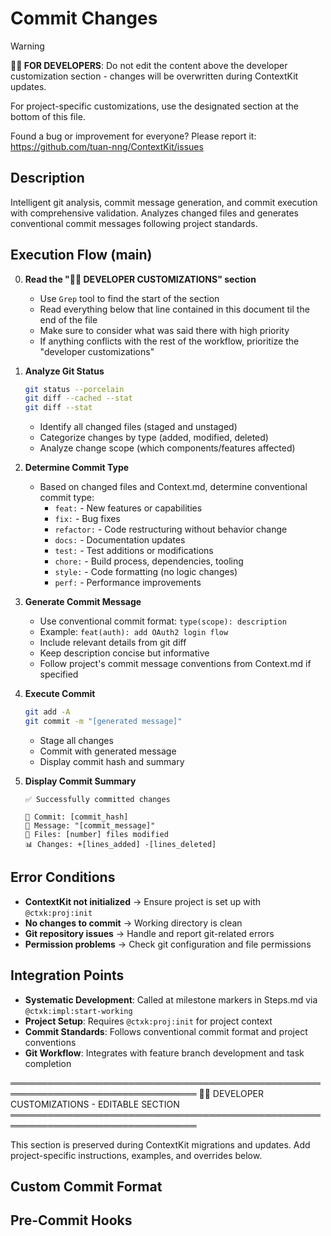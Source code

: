 # Commit Changes
<!-- Template Version: 11 | ContextKit: 0.1.0 | Updated: 2025-10-02 -->

> [!WARNING]
> **👩‍💻 FOR DEVELOPERS**: Do not edit the content above the developer customization section - changes will be overwritten during ContextKit updates.
>
> For project-specific customizations, use the designated section at the bottom of this file.
>
> Found a bug or improvement for everyone? Please report it: https://github.com/tuan-nng/ContextKit/issues

## Description
Intelligent git analysis, commit message generation, and commit execution with comprehensive validation. Analyzes changed files and generates conventional commit messages following project standards.

## Execution Flow (main)

0. **Read the "👩‍💻 DEVELOPER CUSTOMIZATIONS" section**
   - Use `Grep` tool to find the start of the section
   - Read everything below that line contained in this document til the end of the file
   - Make sure to consider what was said there with high priority
   - If anything conflicts with the rest of the workflow, prioritize the "developer customizations"

1. **Analyze Git Status**
   ```bash
   git status --porcelain
   git diff --cached --stat
   git diff --stat
   ```
   - Identify all changed files (staged and unstaged)
   - Categorize changes by type (added, modified, deleted)
   - Analyze change scope (which components/features affected)

2. **Determine Commit Type**
   - Based on changed files and Context.md, determine conventional commit type:
     - `feat:` - New features or capabilities
     - `fix:` - Bug fixes
     - `refactor:` - Code restructuring without behavior change
     - `docs:` - Documentation updates
     - `test:` - Test additions or modifications
     - `chore:` - Build process, dependencies, tooling
     - `style:` - Code formatting (no logic changes)
     - `perf:` - Performance improvements

3. **Generate Commit Message**
   - Use conventional commit format: `type(scope): description`
   - Example: `feat(auth): add OAuth2 login flow`
   - Include relevant details from git diff
   - Keep description concise but informative
   - Follow project's commit message conventions from Context.md if specified

4. **Execute Commit**
   ```bash
   git add -A
   git commit -m "[generated message]"
   ```
   - Stage all changes
   - Commit with generated message
   - Display commit hash and summary

5. **Display Commit Summary**
   ```
   ✅ Successfully committed changes

   📝 Commit: [commit_hash]
   💬 Message: "[commit_message]"
   📂 Files: [number] files modified
   📊 Changes: +[lines_added] -[lines_deleted]
   ```

## Error Conditions

- **ContextKit not initialized** → Ensure project is set up with `@ctxk:proj:init`
- **No changes to commit** → Working directory is clean
- **Git repository issues** → Handle and report git-related errors
- **Permission problems** → Check git configuration and file permissions

## Integration Points

- **Systematic Development**: Called at milestone markers in Steps.md via `@ctxk:impl:start-working`
- **Project Setup**: Requires `@ctxk:proj:init` for project context
- **Commit Standards**: Follows conventional commit format and project conventions
- **Git Workflow**: Integrates with feature branch development and task completion

════════════════════════════════════════════════════════════════════════════════
👩‍💻 DEVELOPER CUSTOMIZATIONS - EDITABLE SECTION
════════════════════════════════════════════════════════════════════════════════

This section is preserved during ContextKit migrations and updates.
Add project-specific instructions, examples, and overrides below.

## Custom Commit Format
<!-- Add project-specific commit message format requirements -->

## Pre-Commit Hooks
<!-- Document any project-specific pre-commit requirements -->
